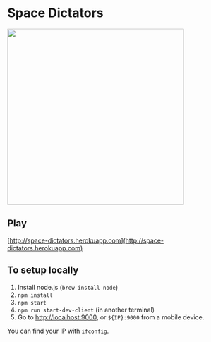 # Space Dictators

<img width="400" src="https://cdn.rawgit.com/pardahlman/junction2016/master/static/img/GIT-space-dictator-logo_image.png">


## Play

[http://space-dictators.herokuapp.com](http://space-dictators.herokuapp.com)


## To setup locally

1. Install node.js (`brew install node`)
2. `npm install`
3. `npm start`
4. `npm run start-dev-client` (in another terminal)
4. Go to [http://localhost:9000](http://localhost:9000), or `${IP}:9000` from a mobile device.

You can find your IP with `ifconfig`.
